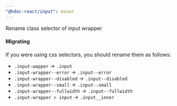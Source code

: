 ```yaml
---
"@hdoc-react/input": minor
---
```


Rename class selector of input wrapper

#### Migrating

If you were using css selectors, you should rename them as follows:

- `.input-wapper` -> `.input`
- `.input-wrapper--error` -> `.input--error`
- `.input-wrapper--disabled` -> `.input--disabled`
- `.input-wrapper--small` -> `.input--small`
- `.input-wrapper--fullwidth` -> `.input--fullwidth`
- `.input-wrapper > input` -> `.input__inner`

